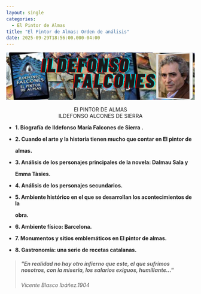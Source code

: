 ```yaml
---
layout: single
categories:
  - El Pintor de Almas
title: "El Pintor de Almas: Orden de análisis"
date: 2025-09-29T18:56:00.000-04:00
---
```

![](/assets/img/banner-el-pintor-de-almas.png)

<center>El PINTOR DE ALMAS</center> 
<center>ILDEFONSO ALCONES DE SIERRA</center>
 

* **1. Biografía de Ildefonso María Falcones de Sierra .**
* **2. Cuando el arte y la historia tienen mucho que contar en El pintor de**

  **almas.**
* **3. Análisis de los personajes principales de la novela: Dalmau Sala y**

  **Emma Tàsies.**
* **4. Análisis de los personajes secundarios.**
* **5. Ambiente histórico en el que se desarrollan los acontecimientos de la**

  **obra.**
* **6. Ambiente físico: Barcelona.**
* **7. Monumentos y sitios emblemáticos en El pintor de almas.**
* **8. Gastronomía: una serie de recetas catalanas.**

> ##### "En realidad no hay otro infierno que este, el que sufrimos nosotros, con la miseria, los salarios exiguos, humillante..."   
>
> ###### Vicente Blasco Ibáñez.1904
